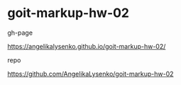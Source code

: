 # goit-markup-hw-02
gh-page

https://angelikalysenko.github.io/goit-markup-hw-02/

repo

https://github.com/AngelikaLysenko/goit-markup-hw-02